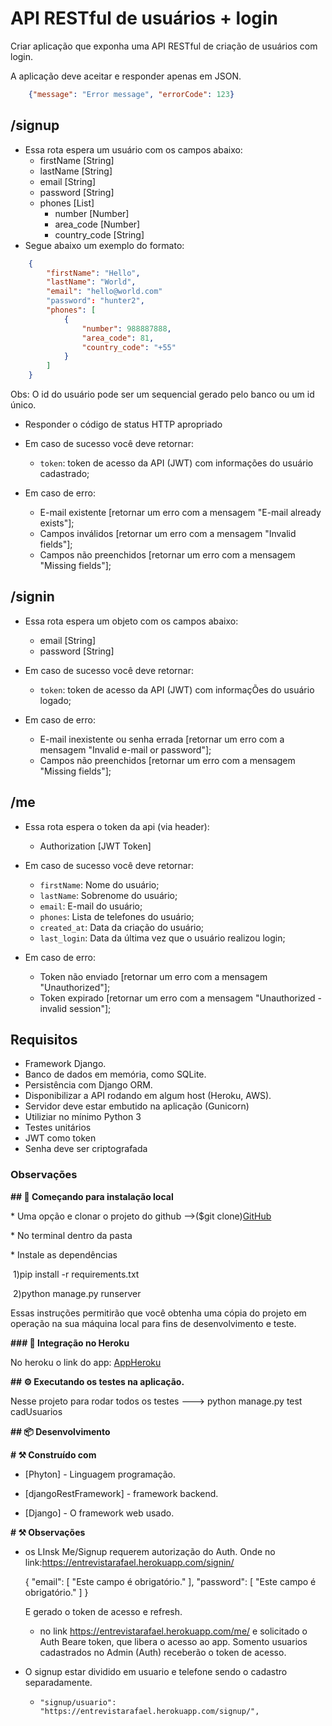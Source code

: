 

# API RESTful de usuários + login

Criar aplicação que exponha uma API RESTful de criação de usuários com login.

A aplicação deve aceitar e responder apenas em JSON.

```json
    {"message": "Error message", "errorCode": 123}
```

## /signup

* Essa rota espera um usuário com os campos abaixo:
    - firstName [String]
    - lastName [String]
    - email [String]
    - password [String]
    - phones [List]
        - number [Number]
        - area_code [Number]
        - country_code [String]
* Segue abaixo um exemplo do formato:

```json
    {
        "firstName": "Hello",
        "lastName": "World",
        "email": "hello@world.com"
        "password": "hunter2",
        "phones": [
            {
                "number": 988887888,
                "area_code": 81,
                "country_code": "+55"
            }
        ]
    }
```
Obs: O id do usuário pode ser um sequencial gerado pelo banco ou um id único.

* Responder o código de status HTTP apropriado
* Em caso de sucesso você deve retornar:
    * `token`: token de acesso da API (JWT) com informações do usuário cadastrado;

* Em caso de erro:
    - E-mail existente [retornar um erro com a mensagem "E-mail already exists"];
    - Campos inválidos [retornar um erro com a mensagem "Invalid fields"];
    - Campos não preenchidos [retornar um erro com a mensagem "Missing fields"];
## /signin
* Essa rota espera um objeto com os campos abaixo:
    - email [String]
    - password [String]

* Em caso de sucesso você deve retornar:
    * `token`: token de acesso da API (JWT) com informaçÕes do usuário logado;
* Em caso de erro:
    - E-mail inexistente ou senha errada [retornar um erro com a mensagem "Invalid e-mail or password"];
    - Campos não preenchidos [retornar um erro com a mensagem "Missing fields"];

## /me 
* Essa rota espera o token da api (via header):
    - Authorization [JWT Token]

* Em caso de sucesso você deve retornar:
    - `firstName`: Nome do usuário;
    - `lastName`: Sobrenome do usuário;
    - `email`: E-mail do usuário;
    - `phones`: Lista de telefones do usuário;
    - `created_at`: Data da criação do usuário;
    - `last_login`: Data da última vez que o usuário realizou login;
* Em caso de erro:
    - Token não enviado [retornar um erro com a mensagem "Unauthorized"];
    - Token expirado [retornar um erro com a mensagem "Unauthorized - invalid session"];

## Requisitos
* Framework Django.
* Banco de dados em memória, como SQLite.
* Persistência com Django ORM.
* Disponibilizar a API rodando em algum host (Heroku, AWS).
* Servidor deve estar embutido na aplicação (Gunicorn)
* Utiliziar no mínimo Python 3
* Testes unitários
* JWT como token
* Senha deve ser criptografada



### **Observações**

**## 🚀 Começando para instalação local** 

\* Uma opção e clonar o projeto do github -->($git clone)[GitHub](https://github.com/rafaellima1412/desafio-python-django)

\* No terminal dentro da pasta

\* Instale as dependências

​    1)pip install -r requirements.txt

​    2)python manage.py runserver

Essas instruções permitirão que você obtenha uma cópia do projeto em operação na sua máquina local para fins de desenvolvimento e teste.

**### 🔧 Integração no Heroku** 

No heroku  o link do app: [AppHeroku](https://entrevistarafael.herokuapp.com)

**## ⚙️ Executando os testes na aplicação.**

Nesse projeto para rodar todos os testes ---> python manage.py test cadUsuarios

**## 📦 Desenvolvimento**

**# ⚒️ Construído com**

* [Phyton] - Linguagem programação.

* [djangoRestFramework] - framework backend.

* [Django] - O framework web usado.

**# ⚒️ Observações**

* os LInsk Me/Signup requerem autorização do Auth. Onde no link:https://entrevistarafael.herokuapp.com/signin/

  {
    "email": [
      "Este campo é obrigatório."
    ],
    "password": [
      "Este campo é obrigatório."
    ]
  }

  E gerado o token de acesso e refresh.

  * no link https://entrevistarafael.herokuapp.com/me/ e solicitado o Auth Beare token, que libera o acesso ao app. Somento usuarios cadastrados no Admin (Auth) receberão o token de acesso.

* O signup estar dividido em usuario e telefone sendo o cadastro separadamente.

  * ```
    "signup/usuario": "https://entrevistarafael.herokuapp.com/signup/",
    ```

    

